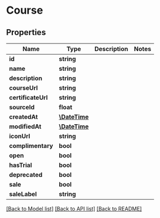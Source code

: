 # Course

## Properties
Name | Type | Description | Notes
------------ | ------------- | ------------- | -------------
**id** | **string** |  | 
**name** | **string** |  | 
**description** | **string** |  | 
**courseUrl** | **string** |  | 
**certificateUrl** | **string** |  | 
**sourceId** | **float** |  | 
**createdAt** | [**\DateTime**](\DateTime.md) |  | 
**modifiedAt** | [**\DateTime**](\DateTime.md) |  | 
**iconUrl** | **string** |  | 
**complimentary** | **bool** |  | 
**open** | **bool** |  | 
**hasTrial** | **bool** |  | 
**deprecated** | **bool** |  | 
**sale** | **bool** |  | 
**saleLabel** | **string** |  | 

[[Back to Model list]](../README.md#documentation-for-models) [[Back to API list]](../README.md#documentation-for-api-endpoints) [[Back to README]](../README.md)


